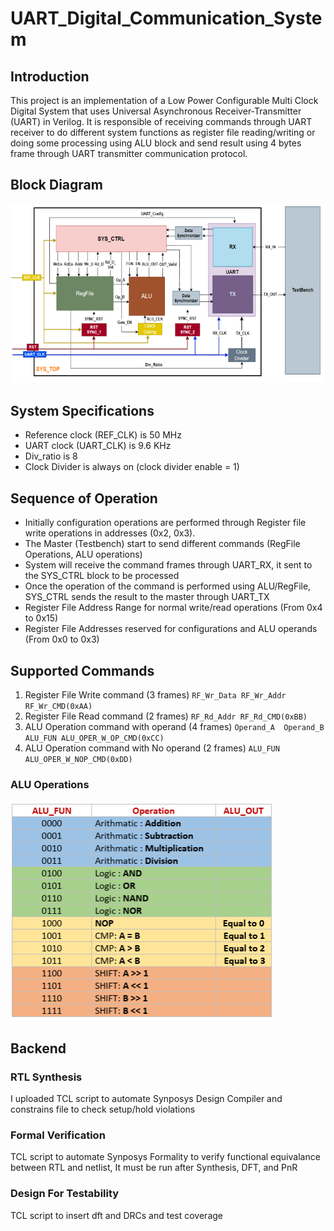 # UART_Digital_Communication_System

## Introduction
This project is an implementation of a Low Power Configurable Multi Clock Digital System that uses Universal Asynchronous Receiver-Transmitter (UART) in Verilog. 
It is responsible of receiving commands through UART receiver to do different system functions as register file reading/writing or doing some processing using ALU block and send result using 4 bytes frame through UART transmitter communication protocol.

## Block Diagram
![Block Diagram](img/Block_Diagram.png)

## System Specifications
- Reference clock (REF_CLK) is 50 MHz
- UART clock (UART_CLK) is 9.6 KHz
- Div_ratio is 8
- Clock Divider is always on (clock divider enable = 1)

## Sequence of Operation
- Initially configuration operations are performed through Register file write operations in addresses (0x2, 0x3).
- The Master (Testbench) start to send different commands (RegFile Operations, ALU operations)
- System will receive the command frames through UART_RX, it sent to the SYS_CTRL block to be processed 
- Once the operation of the command is performed using ALU/RegFile, SYS_CTRL sends the result to the master through UART_TX 
- Register File Address Range for normal write/read operations (From 0x4 to 0x15)
-    Register File Addresses reserved for configurations and ALU operands (From 0x0 to 0x3)

## Supported Commands
1. Register File Write command (3 frames)
`RF_Wr_Data RF_Wr_Addr RF_Wr_CMD(0xAA)`
2. Register File Read command (2 frames)
`RF_Rd_Addr RF_Rd_CMD(0xBB)`
3. ALU Operation command with operand (4 frames)
`Operand_A  Operand_B  ALU_FUN ALU_OPER_W_OP_CMD(0xCC)`
4. ALU Operation command with No operand (2 frames)
`ALU_FUN ALU_OPER_W_NOP_CMD(0xDD)`
### ALU Operations
![ALU Operations](img/ALU_FUN.png)

## Backend
### RTL Synthesis
I uploaded TCL script to automate Synposys Design Compiler and constrains file to check setup/hold violations
### Formal Verification
TCL script to automate Synposys Formality to verify functional equivalance between RTL and netlist, 
It must be run after Synthesis, DFT, and PnR
### Design For Testability
TCL script to insert dft and DRCs and test coverage

